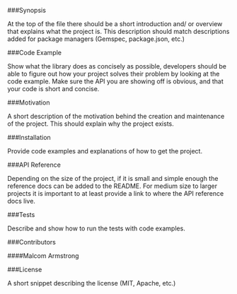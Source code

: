 ###Synopsis

At the top of the file there should be a short introduction and/ or overview that explains what the project is. This description should match descriptions added for package managers (Gemspec, package.json, etc.)

###Code Example

Show what the library does as concisely as possible, developers should be able to figure out how your project solves their problem by looking at the code example. Make sure the API you are showing off is obvious, and that your code is short and concise.

###Motivation

A short description of the motivation behind the creation and maintenance of the project. This should explain why the project exists.

###Installation

Provide code examples and explanations of how to get the project.

###API Reference

Depending on the size of the project, if it is small and simple enough the reference docs can be added to the README. For medium size to larger projects it is important to at least provide a link to where the API reference docs live.

###Tests

Describe and show how to run the tests with code examples.

###Contributors

####Malcom Armstrong

###License

A short snippet describing the license (MIT, Apache, etc.)
